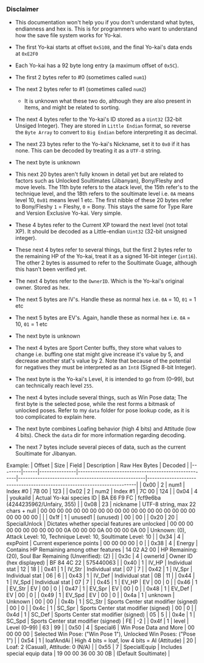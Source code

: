### Disclaimer
- This documentation won't help you if you don't understand what bytes, endianness and hex is. This is for programmers who want to understand how the save file system works for Yo-kai.

- The first Yo-kai starts at offset `0x5108`, and the final Yo-kai's data ends at `0xE2F0`
- Each Yo-kai has a 92 byte long entry (a maximum offset of `0x5C`).
- The first 2 bytes refer to #0 (sometimes called `num1`)
- The next 2 bytes refer to #1 (sometimes called `num2`)
   - It is unknown what these two do, although they are also present in Items, and might be related to sorting.
- The next 4 bytes refer to the Yo-kai's ID stored as a `Uint32` (32-bit Unsiged Integer). They are stored in `Little Endian` format, so reverse the `Byte Array` to convert to `Big Endian` before interpreting it as decimal.
- The next 23 bytes refer to the Yo-kai's Nickname, set it to `0x0` if it has none. This can be decoded by treating it as a `UTF-8` string.
- The next byte is unknown
- This next 20 bytes aren't fully known in detail yet but are related to factors such as Unlocked Soultimates (Jibanyan), Bony/Fleshy and move levels. The 11th byte refers to the atack level, the 15th refer's to the technique level, and the 18th refers to the soultimate level i.e. `0A` means level 10, `0x01` means level 1 etc. The first nibble of these 20 bytes refer to Bony/Fleshy `1` = Fleshy, `0` = Bony. This stays the same for Type Rare and Version Exclusive Yo-kai. Very simple.
- These 4 bytes refer to the Current XP toward the next level (not total XP). It should be decoded as a Little-endian `Uint32` (32-bit unsigned integer).
- These next 4 bytes refer to several things, but the first 2 bytes refer to the remaining HP of the Yo-kai, treat it as a signed 16-bit integer (`int16`). The other 2 bytes is assumed to refer to the Soultimate Guage, although this hasn't been verified yet.
- The next 4 bytes refer to the `OwnerID`. Which is the Yo-kai's original owner. Stored as hex.
- The next 5 bytes are IV's. Handle these as normal hex i.e. `0A` = 10, `01` = 1 etc
- The next 5 bytes are EV's. Again, handle these as normal hex i.e. `0A` = 10, `01` = 1 etc
- The next byte is unknown
- The next 4 bytes are Sport Center buffs, they store what values to change i.e. buffing one stat might give increase it's value by 5, and decrease another stat's value by 2. Note that because of the potential for negatives they must be interpreted as an `Int8` (Signed 8-bit Integer).
- The next byte is the Yo-kai's Level, it is intended to go from (0–99), but can technically reach level `255`.
- The next 4 bytes include several things, such as Win Pose data; The first byte is the selected pose, while the rest forms a bitmask of unlocked poses. Refer to my `data` folder for pose lookup code, as it is too complicated to explain here.
- The next byte combines Loafing behavior (high 4 bits) and Attitude (low 4 bits). Check the `data` dir for more information regarding decoding.
- The next 7 bytes include several pieces of data, such as the current Soultimate for Jibanyan.

Example:
     | Offset | Size | Field         | Description                                         | Raw Hex Bytes                                      | Decoded                                                                 |
|--------|------|---------------|-----------------------------------------------------|----------------------------------------------------|-------------------------------------------------------------------------|
| 0x00   | 2    | num1          | Index #0                                            | 7B 00                                              | 123                                                                     |
| 0x02   | 2    | num2          | Index #1                                            | 7C 00                                              | 124                                                                     |
| 0x04   | 4    | youkaiId      | Actual Yo-kai species ID                            | BA E6 F9 FC                                        | fcf9e6ba (4244235962/Unfairy, 355)                                     |
| 0x08   | 23   | nickname      | UTF-8 string, max 22 chars + null                   | 00 00 00 00 00 00 00 00 00 00 00 00 00 00 00 00 00 00 00 00 00 00 00 |                                                                         |
| 0x1f   | 1    | unused1       | (unused)                                            | 00                                                 | 00                                                                      |
| 0x20   | 20   | SpecialUnlock | Dictates whether special features are unlocked      | 00 00 00 00 00 00 00 00 00 00 0A 00 00 00 0A 00 00 00 0A 00           | Unknown: (0), Attack Level: 10, Technique Level: 10, Soultimate Level: 10 |
| 0x34   | 4    | expPoint      | Current experience points                           | 00 00 00 00                                        | 0                                                                       |
| 0x38   | 4    | Energy        | Contains HP Remaining among other features          | 14 02 A2 00                                        | HP Remaining: (20), Soul Bar Remaining (Unverified): (2)               |
| 0x3c   | 4    | ownerId       | Owner ID (hex displayed)                            | BF 84 4C 22                                        | 575440063                                                               |
| 0x40   | 1    | IV_HP         | Individual stat                                     | 12                                                 | 18                                                                      |
| 0x41   | 1    | IV_Str        | Individual stat                                     | 07                                                 | 7                                                                       |
| 0x42   | 1    | IV_Spr        | Individual stat                                     | 06                                                 | 6                                                                       |
| 0x43   | 1    | IV_Def        | Individual stat                                     | 0B                                                 | 11                                                                      |
| 0x44   | 1    | IV_Spd        | Individual stat                                     | 07                                                 | 7                                                                       |
| 0x45   | 1    | EV_HP         | EV                                                  | 00                                                 | 0                                                                       |
| 0x46   | 1    | EV_Str        | EV                                                  | 00                                                 | 0                                                                       |
| 0x47   | 1    | EV_Spr        | EV                                                  | 00                                                 | 0                                                                       |
| 0x48   | 1    | EV_Def        | EV                                                  | 00                                                 | 0                                                                       |
| 0x49   | 1    | EV_Spd        | EV                                                  | 00                                                 | 0                                                                       |
| 0x4a   | 1    | unknown       | Unknown                                             | 00                                                 | 00                                                                      |
| 0x4b   | 1    | SC_Str        | Sports Center stat modifier (signed)               | 00                                                 | 0                                                                       |
| 0x4c   | 1    | SC_Spr        | Sports Center stat modifier (signed)               | 00                                                 | 0                                                                       |
| 0x4d   | 1    | SC_Def        | Sports Center stat modifier (signed)               | 05                                                 | 5                                                                       |
| 0x4e   | 1    | SC_Spd        | Sports Center stat modifier (signed)               | FE                                                 | -2                                                                      |
| 0x4f   | 1    | level         | Level (0–99)                                        | 63                                                 | 99                                                                      |
| 0x50   | 4    | Special6      | Win Pose Data and More                              | 00 00 00 00                                        | Selected Win Pose: ("Win Pose 1"), Unlocked Win Poses: ("Pose 1")      |
| 0x54   | 1    | loafAndAi     | High 4 bits = loaf, low 4 bits = AI (Attitude)      | 20                                                 | Loaf: 2 (Casual), Attitude: 0 (N/A)                                    |
| 0x55   | 7    | SpecialEquip  | Includes special equip data                         | 19 00 00 36 00 30 0B                               | (Default Soultimate)                                                   |

